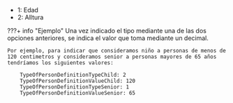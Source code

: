 
- 1: Edad
- 2: Alltura

???+ info "Ejemplo"
    Una vez indicado el tipo mediante una de las dos opciones anteriores, se indica el valor que toma mediante un decimal.

    Por ejemplo, para indicar que consideramos niño a personas de menos de 120 centimetros y consideramos senior a personas mayores de 65 años tendríamos los siguientes valores:

        TypeOfPersonDefinitionTypeChild: 2
        TypeOfPersonDefinitionValueChild: 120
        TypeOfPersonDefinitionTypeSenior: 1
        TypeOfPersonDefinitionValueSenior: 65

